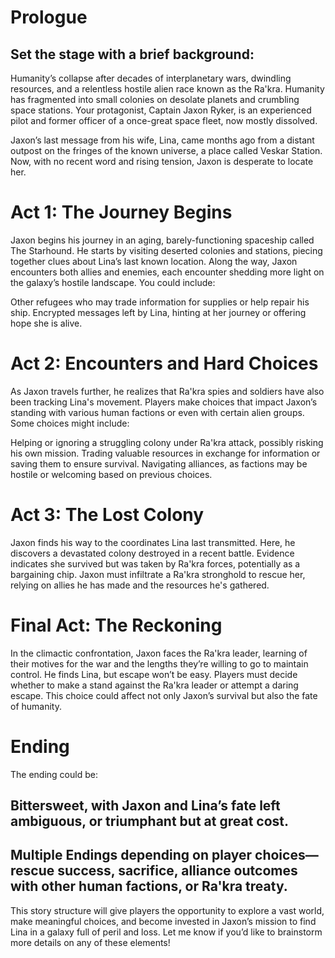 # Prologue
## Set the stage with a brief background: 
Humanity’s collapse after decades of interplanetary wars, dwindling resources, and a relentless hostile alien race known as the Ra'kra. Humanity has fragmented into small colonies on desolate planets and crumbling space stations. Your protagonist, Captain Jaxon Ryker, is an experienced pilot and former officer of a once-great space fleet, now mostly dissolved.

Jaxon’s last message from his wife, Lina, came months ago from a distant outpost on the fringes of the known universe, a place called Veskar Station. Now, with no recent word and rising tension, Jaxon is desperate to locate her.

#  Act 1: The Journey Begins
Jaxon begins his journey in an aging, barely-functioning spaceship called The Starhound. He starts by visiting deserted colonies and stations, piecing together clues about Lina’s last known location. Along the way, Jaxon encounters both allies and enemies, each encounter shedding more light on the galaxy’s hostile landscape. You could include:

Other refugees who may trade information for supplies or help repair his ship.
Encrypted messages left by Lina, hinting at her journey or offering hope she is alive.

# Act 2: Encounters and Hard Choices
As Jaxon travels further, he realizes that Ra'kra spies and soldiers have also been tracking Lina's movement. Players make choices that impact Jaxon’s standing with various human factions or even with certain alien groups. Some choices might include:

Helping or ignoring a struggling colony under Ra'kra attack, possibly risking his own mission.
Trading valuable resources in exchange for information or saving them to ensure survival.
Navigating alliances, as factions may be hostile or welcoming based on previous choices.

# Act 3: The Lost Colony
Jaxon finds his way to the coordinates Lina last transmitted. Here, he discovers a devastated colony destroyed in a recent battle. Evidence indicates she survived but was taken by Ra'kra forces, potentially as a bargaining chip. Jaxon must infiltrate a Ra'kra stronghold to rescue her, relying on allies he has made and the resources he's gathered.

# Final Act: The Reckoning
In the climactic confrontation, Jaxon faces the Ra'kra leader, learning of their motives for the war and the lengths they’re willing to go to maintain control. He finds Lina, but escape won’t be easy. Players must decide whether to make a stand against the Ra'kra leader or attempt a daring escape. This choice could affect not only Jaxon’s survival but also the fate of humanity.

# Ending
The ending could be:

## Bittersweet, with Jaxon and Lina’s fate left ambiguous, or triumphant but at great cost.
## Multiple Endings depending on player choices—rescue success, sacrifice, alliance outcomes with other human factions, or Ra'kra treaty.
This story structure will give players the opportunity to explore a vast world, make meaningful choices, and become invested in Jaxon’s mission to find Lina in a galaxy full of peril and loss. Let me know if you’d like to brainstorm more details on any of these elements!